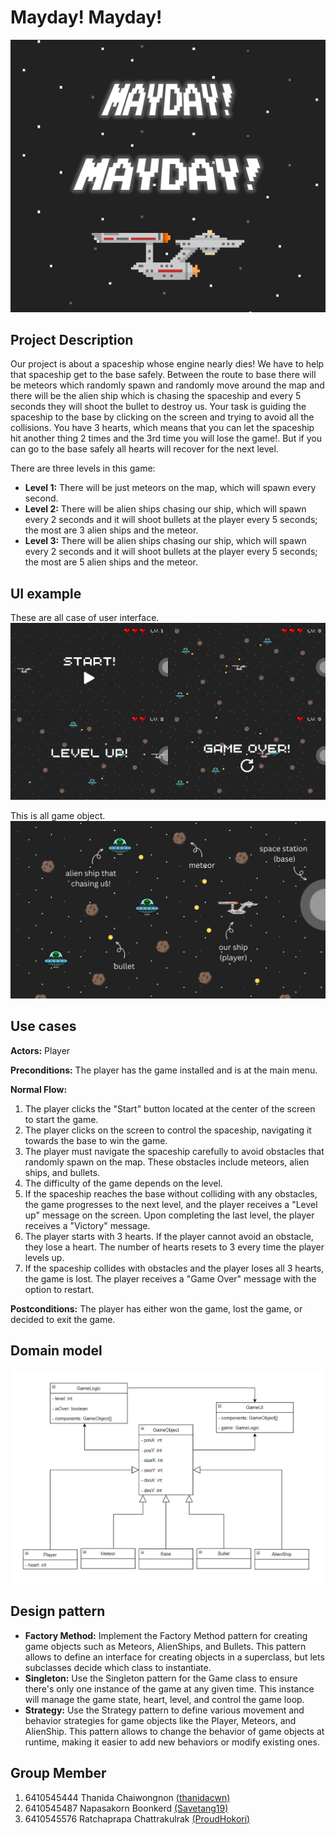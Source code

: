 # **Mayday! Mayday!**
![logo](assets/logo.png)

## **Project Description**
Our project is about a spaceship whose engine nearly dies! We have to help that spaceship get to the base safely. Between the route to base there will be meteors which randomly spawn and randomly move around the map and there will be the alien ship which is chasing the spaceship and every 5 seconds they will shoot the bullet to destroy us. Your task is guiding the spaceship to the base by clicking on the screen and trying to avoid all the collisions. You have 3 hearts, which means that you can let the spaceship hit another thing 2 times and the 3rd time you will lose the game!. But if you can go to the base safely all hearts will recover for the next level.

There are three levels in this game:
- **Level 1:** There will be just meteors on the map, which will spawn every second.
- **Level 2:** There will be alien ships chasing our ship, which will spawn every 2 seconds and it will shoot bullets at the player every 5 seconds; the most are 3 alien ships and the meteor.
- **Level 3:** There will be alien ships chasing our ship, which will spawn every 2 seconds and it will shoot bullets at the player every 5 seconds; the most are 5 alien ships and the meteor.


## **UI example**

These are all case of user interface.
![all case ui](assets/all_case.png)

This is all game object.
![point on game object](assets/point_element.png)

## **Use cases**

**Actors:** Player

**Preconditions:** The player has the game installed and is at the main menu.

**Normal Flow:**

1. The player clicks the "Start" button located at the center of the screen to start the game.
2. The player clicks on the screen to control the spaceship, navigating it towards the base to win the game.
3. The player must navigate the spaceship carefully to avoid obstacles that randomly spawn on the map. These obstacles include meteors, alien ships, and bullets.
4. The difficulty of the game depends on the level.
5. If the spaceship reaches the base without colliding with any obstacles, the game progresses to the next level, and the player receives a "Level up" message on the screen. Upon completing the last level, the player receives a "Victory" message.
6. The player starts with 3 hearts. If the player cannot avoid an obstacle, they lose a heart. The number of hearts resets to 3 every time the player levels up.
7. If the spaceship collides with obstacles and the player loses all 3 hearts, the game is lost. The player receives a "Game Over" message with the option to restart.

**Postconditions:**
The player has either won the game, lost the game, or decided to exit the game.

## **Domain model**
![domain model](assets/domain_model.png)

## **Design pattern**
- **Factory Method:** Implement the Factory Method pattern for creating game objects such as Meteors, AlienShips, and Bullets. This pattern allows to define an interface for creating objects in a superclass, but lets subclasses decide which class to instantiate.
- **Singleton:** Use the Singleton pattern for the Game class to ensure there's only one instance of the game at any given time. This instance will manage the game state, heart, level, and control the game loop.
- **Strategy:** Use the Strategy pattern to define various movement and behavior strategies for game objects like the Player, Meteors, and AlienShip. This pattern allows to change the behavior of game objects at runtime, making it easier to add new behaviors or modify existing ones.

## **Group Member**
1. 6410545444 	Thanida Chaiwongnon [(thanidacwn)](https://github.com/thanidacwn)
2. 6410545487 	Napasakorn 	Boonkerd [(Savetang19)](https://github.com/Savetang19)
3. 6410545576	Ratchaprapa Chattrakulrak [(ProudHokori)](https://github.com/ProudHokori)

